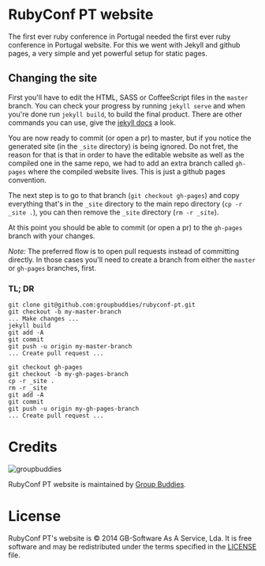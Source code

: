 # RubyConf PT website

The first ever ruby conference in Portugal needed the first ever ruby conference
in Portugal website. For this we went with Jekyll and github pages, a very
simple and yet powerful setup for static pages.

## Changing the site

First you'll have to edit the HTML, SASS or CoffeeScript files in the `master`
branch. You can check your progress by running `jekyll serve` and when you're
done run `jekyll build`, to build the final product. There are other commands
you can use, give the [jekyll docs](http://jekyllrb.com/docs/usage/) a look.

You are now ready to commit (or open a pr) to master, but if you notice the
generated site (in the `_site` directory) is being ignored. Do not fret, the
reason for that is that in order to have the editable website as well as the
compiled one in the same repo, we had to add an extra branch called `gh-pages`
where the compiled website lives. This is just a github pages convention.

The next step is to go to that branch (`git checkout gh-pages`) and copy
everything that's in the `_site` directory to the main repo directory (`cp -r
_site .`), you can then remove the `_site` directory (`rm -r _site`).

At this point you should be able to commit (or open a pr) to the `gh-pages`
branch with your changes.

*Note:* The preferred flow is to open pull requests instead of committing
directly. In those cases you'll need to create a branch from either the `master`
or `gh-pages` branches, first.


### TL; DR

    git clone git@github.com:groupbuddies/rubyconf-pt.git
    git checkout -b my-master-branch
    ... Make changes ...
    jekyll build
    git add -A
    git commit
    git push -u origin my-master-branch
    ... Create pull request ...

    git checkout gh-pages
    git checkout -b my-gh-pages-branch
    cp -r _site .
    rm -r _site
    git add -A
    git commit
    git push -u origin my-gh-pages-branch
    ... Create pull request ...

# Credits

![groupbuddies](http://www.groupbuddies.com/logo.png)

RubyConf PT website is maintained by
[Group Buddies](http://groupbuddies.com/).

# License

RubyConf PT's website is © 2014 GB-Software As A Service, Lda. It is free software and may be
redistributed under the terms specified in the [LICENSE](LICENSE) file.
